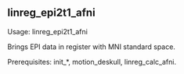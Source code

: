 linreg_epi2t1_afni
------------------
Usage: linreg_epi2t1_afni <dims>

Brings EPI data in register with MNI standard space.

Prerequisites: init_*, motion_deskull, linreg_calc_afni.

